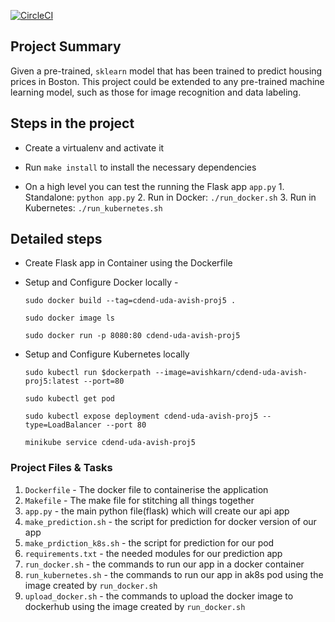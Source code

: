 [![CircleCI](https://circleci.com/gh/avishkarnikale/cdend-udacity-op-ml-kub-project5/tree/master.svg?style=svg)](https://circleci.com/gh/avishkarnikale/cdend-udacity-op-ml-kub-project5/tree/master)

## Project Summary

Given a pre-trained, `sklearn` model that has been trained to predict housing prices in Boston.
This project could be extended to any pre-trained machine learning model, such as those for image recognition and data labeling.

## Steps in the project

* Create a virtualenv and activate it
* Run `make install` to install the necessary dependencies

* On a high level you can test the running the Flask app `app.py`
      1. Standalone:  `python app.py`
      2. Run in Docker:  `./run_docker.sh`
      3. Run in Kubernetes:  `./run_kubernetes.sh`

## Detailed steps
* Create Flask app in Container using the Dockerfile
* Setup and Configure Docker locally  - 

     `sudo docker build --tag=cdend-uda-avish-proj5 .`
     
     `sudo docker image ls`
     
     `sudo docker run -p 8080:80 cdend-uda-avish-proj5`
     

* Setup and Configure Kubernetes locally

     `sudo kubectl run $dockerpath --image=avishkarn/cdend-uda-avish-proj5:latest --port=80`
     
     `sudo kubectl get pod`
     
     `sudo kubectl expose deployment cdend-uda-avish-proj5 --type=LoadBalancer --port 80`
     
     `minikube service cdend-uda-avish-proj5`

### Project Files & Tasks

1. `Dockerfile` - The docker file to containerise the application
2. `Makefile` - The make file for stitching all things together
3. `app.py` - the main python file(flask) which will create our api app
4. `make_prediction.sh` - the script for prediction for docker version of our app
5. `make_prdiction_k8s.sh` - the script for prediction for our pod 
6. `requirements.txt` - the needed modules for our prediction app
7. `run_docker.sh`  -  the commands to run our app in a docker container
8. `run_kubernetes.sh` - the commands to run our app in ak8s pod using the image created by `run_docker.sh`
9. `upload_docker.sh` - the commands to upload the docker image to dockerhub using the image created by `run_docker.sh`
